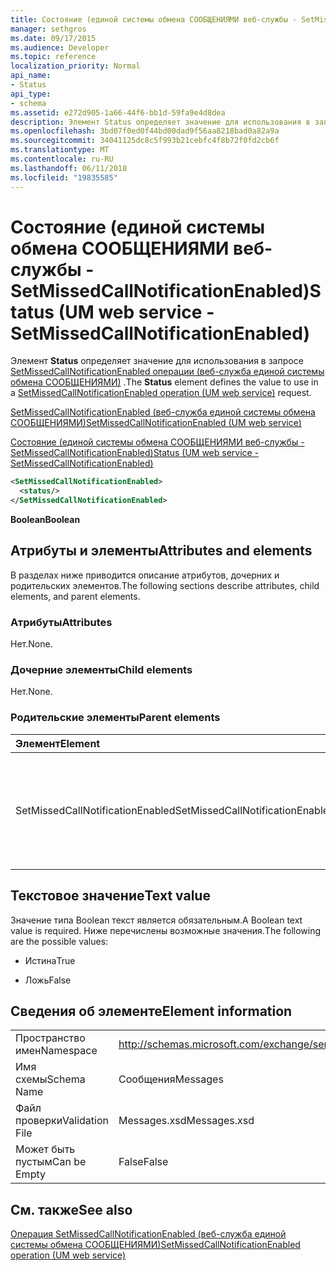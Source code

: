 ```yaml
---
title: Состояние (единой системы обмена СООБЩЕНИЯМИ веб-службы - SetMissedCallNotificationEnabled)
manager: sethgros
ms.date: 09/17/2015
ms.audience: Developer
ms.topic: reference
localization_priority: Normal
api_name:
- Status
api_type:
- schema
ms.assetid: e272d905-1a66-44f6-bb1d-59fa9e4d8dea
description: Элемент Status определяет значение для использования в запросе SetMissedCallNotificationEnabled операции (веб-служба единой системы обмена СООБЩЕНИЯМИ).
ms.openlocfilehash: 3bd07f0ed0f44bd00dad9f56aa8218bad0a82a9a
ms.sourcegitcommit: 34041125dc8c5f993b21cebfc4f8b72f0fd2cb6f
ms.translationtype: MT
ms.contentlocale: ru-RU
ms.lasthandoff: 06/11/2018
ms.locfileid: "19835585"
---
```

# <a name="status-um-web-service---setmissedcallnotificationenabled"></a><span data-ttu-id="3cbc4-103">Состояние (единой системы обмена СООБЩЕНИЯМИ веб-службы - SetMissedCallNotificationEnabled)</span><span class="sxs-lookup"><span data-stu-id="3cbc4-103">Status (UM web service - SetMissedCallNotificationEnabled)</span></span>

<span data-ttu-id="3cbc4-104">Элемент **Status** определяет значение для использования в запросе [SetMissedCallNotificationEnabled операции (веб-служба единой системы обмена СООБЩЕНИЯМИ)](setmissedcallnotificationenabled-operation-um-web-service.md) .</span><span class="sxs-lookup"><span data-stu-id="3cbc4-104">The **Status** element defines the value to use in a [SetMissedCallNotificationEnabled operation (UM web service)](setmissedcallnotificationenabled-operation-um-web-service.md) request.</span></span> 
  
[<span data-ttu-id="3cbc4-105">SetMissedCallNotificationEnabled (веб-служба единой системы обмена СООБЩЕНИЯМИ)</span><span class="sxs-lookup"><span data-stu-id="3cbc4-105">SetMissedCallNotificationEnabled (UM web service)</span></span>](setmissedcallnotificationenabled-um-web-service.md)
  
[<span data-ttu-id="3cbc4-106">Состояние (единой системы обмена СООБЩЕНИЯМИ веб-службы - SetMissedCallNotificationEnabled)</span><span class="sxs-lookup"><span data-stu-id="3cbc4-106">Status (UM web service - SetMissedCallNotificationEnabled)</span></span>](status-um-web-servicesetmissedcallnotificationenabled.md)
  
```xml
<SetMissedCallNotificationEnabled>
  <status/>
</SetMissedCallNotificationEnabled>
```

 <span data-ttu-id="3cbc4-107">**Boolean**</span><span class="sxs-lookup"><span data-stu-id="3cbc4-107">**Boolean**</span></span>
## <a name="attributes-and-elements"></a><span data-ttu-id="3cbc4-108">Атрибуты и элементы</span><span class="sxs-lookup"><span data-stu-id="3cbc4-108">Attributes and elements</span></span>

<span data-ttu-id="3cbc4-109">В разделах ниже приводится описание атрибутов, дочерних и родительских элементов.</span><span class="sxs-lookup"><span data-stu-id="3cbc4-109">The following sections describe attributes, child elements, and parent elements.</span></span>
  
### <a name="attributes"></a><span data-ttu-id="3cbc4-110">Атрибуты</span><span class="sxs-lookup"><span data-stu-id="3cbc4-110">Attributes</span></span>

<span data-ttu-id="3cbc4-111">Нет.</span><span class="sxs-lookup"><span data-stu-id="3cbc4-111">None.</span></span>
  
### <a name="child-elements"></a><span data-ttu-id="3cbc4-112">Дочерние элементы</span><span class="sxs-lookup"><span data-stu-id="3cbc4-112">Child elements</span></span>

<span data-ttu-id="3cbc4-113">Нет.</span><span class="sxs-lookup"><span data-stu-id="3cbc4-113">None.</span></span>
  
### <a name="parent-elements"></a><span data-ttu-id="3cbc4-114">Родительские элементы</span><span class="sxs-lookup"><span data-stu-id="3cbc4-114">Parent elements</span></span>

|<span data-ttu-id="3cbc4-115">**Элемент**</span><span class="sxs-lookup"><span data-stu-id="3cbc4-115">**Element**</span></span>|<span data-ttu-id="3cbc4-116">**Описание**</span><span class="sxs-lookup"><span data-stu-id="3cbc4-116">**Description**</span></span>|
|:-----|:-----|
|<span data-ttu-id="3cbc4-117">SetMissedCallNotificationEnabled</span><span class="sxs-lookup"><span data-stu-id="3cbc4-117">SetMissedCallNotificationEnabled</span></span>  <br/> |<span data-ttu-id="3cbc4-118">Определяет запрос для запроса [SetMissedCallNotificationEnabled операции (веб-служба единой системы обмена СООБЩЕНИЯМИ)](setmissedcallnotificationenabled-operation-um-web-service.md) .</span><span class="sxs-lookup"><span data-stu-id="3cbc4-118">Defines a request for a [SetMissedCallNotificationEnabled operation (UM web service)](setmissedcallnotificationenabled-operation-um-web-service.md) request.</span></span>  <br/> |
   
## <a name="text-value"></a><span data-ttu-id="3cbc4-119">Текстовое значение</span><span class="sxs-lookup"><span data-stu-id="3cbc4-119">Text value</span></span>

<span data-ttu-id="3cbc4-120">Значение типа Boolean текст является обязательным.</span><span class="sxs-lookup"><span data-stu-id="3cbc4-120">A Boolean text value is required.</span></span> <span data-ttu-id="3cbc4-121">Ниже перечислены возможные значения.</span><span class="sxs-lookup"><span data-stu-id="3cbc4-121">The following are the possible values:</span></span>
  
- <span data-ttu-id="3cbc4-122">Истина</span><span class="sxs-lookup"><span data-stu-id="3cbc4-122">True</span></span>
    
- <span data-ttu-id="3cbc4-123">Ложь</span><span class="sxs-lookup"><span data-stu-id="3cbc4-123">False</span></span>
    
## <a name="element-information"></a><span data-ttu-id="3cbc4-124">Сведения об элементе</span><span class="sxs-lookup"><span data-stu-id="3cbc4-124">Element information</span></span>

|||
|:-----|:-----|
|<span data-ttu-id="3cbc4-125">Пространство имен</span><span class="sxs-lookup"><span data-stu-id="3cbc4-125">Namespace</span></span>  <br/> |http://schemas.microsoft.com/exchange/services/2006/messages  <br/> |
|<span data-ttu-id="3cbc4-126">Имя схемы</span><span class="sxs-lookup"><span data-stu-id="3cbc4-126">Schema Name</span></span>  <br/> |<span data-ttu-id="3cbc4-127">Сообщения</span><span class="sxs-lookup"><span data-stu-id="3cbc4-127">Messages</span></span>  <br/> |
|<span data-ttu-id="3cbc4-128">Файл проверки</span><span class="sxs-lookup"><span data-stu-id="3cbc4-128">Validation File</span></span>  <br/> |<span data-ttu-id="3cbc4-129">Messages.xsd</span><span class="sxs-lookup"><span data-stu-id="3cbc4-129">Messages.xsd</span></span>  <br/> |
|<span data-ttu-id="3cbc4-130">Может быть пустым</span><span class="sxs-lookup"><span data-stu-id="3cbc4-130">Can be Empty</span></span>  <br/> |<span data-ttu-id="3cbc4-131">False</span><span class="sxs-lookup"><span data-stu-id="3cbc4-131">False</span></span>  <br/> |
   
## <a name="see-also"></a><span data-ttu-id="3cbc4-132">См. также</span><span class="sxs-lookup"><span data-stu-id="3cbc4-132">See also</span></span>



[<span data-ttu-id="3cbc4-133">Операция SetMissedCallNotificationEnabled (веб-служба единой системы обмена СООБЩЕНИЯМИ)</span><span class="sxs-lookup"><span data-stu-id="3cbc4-133">SetMissedCallNotificationEnabled operation (UM web service)</span></span>](setmissedcallnotificationenabled-operation-um-web-service.md)

